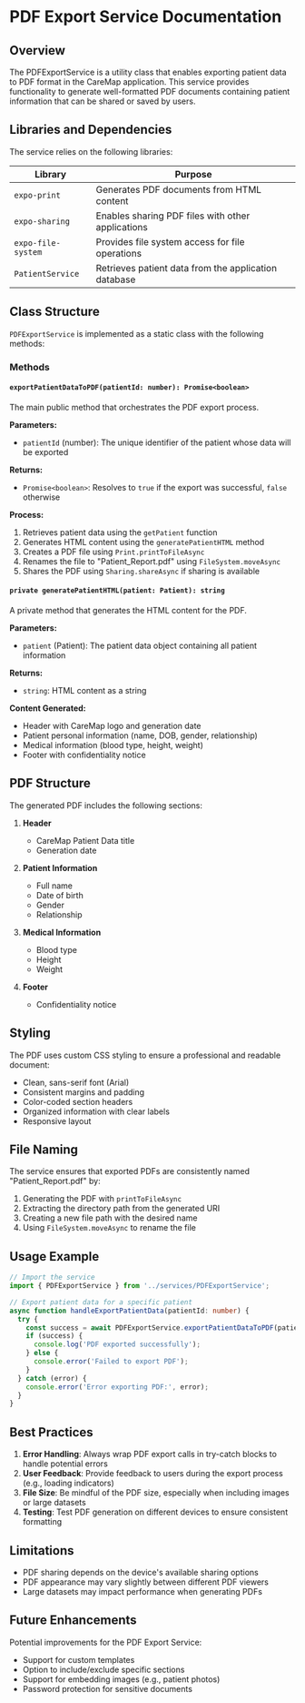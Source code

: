 # PDF Export Service Documentation

## Overview

The PDFExportService is a utility class that enables exporting patient data to PDF format in the CareMap application. This service provides functionality to generate well-formatted PDF documents containing patient information that can be shared or saved by users.

## Libraries and Dependencies

The service relies on the following libraries:

| Library | Purpose |
|---------|---------|
| `expo-print` | Generates PDF documents from HTML content |
| `expo-sharing` | Enables sharing PDF files with other applications |
| `expo-file-system` | Provides file system access for file operations |
| `PatientService` | Retrieves patient data from the application database |

## Class Structure

`PDFExportService` is implemented as a static class with the following methods:

### Methods

#### `exportPatientDataToPDF(patientId: number): Promise<boolean>`

The main public method that orchestrates the PDF export process.

**Parameters:**
- `patientId` (number): The unique identifier of the patient whose data will be exported

**Returns:**
- `Promise<boolean>`: Resolves to `true` if the export was successful, `false` otherwise

**Process:**
1. Retrieves patient data using the `getPatient` function
2. Generates HTML content using the `generatePatientHTML` method
3. Creates a PDF file using `Print.printToFileAsync`
4. Renames the file to "Patient_Report.pdf" using `FileSystem.moveAsync`
5. Shares the PDF using `Sharing.shareAsync` if sharing is available

#### `private generatePatientHTML(patient: Patient): string`

A private method that generates the HTML content for the PDF.

**Parameters:**
- `patient` (Patient): The patient data object containing all patient information

**Returns:**
- `string`: HTML content as a string

**Content Generated:**
- Header with CareMap logo and generation date
- Patient personal information (name, DOB, gender, relationship)
- Medical information (blood type, height, weight)
- Footer with confidentiality notice

## PDF Structure

The generated PDF includes the following sections:

1. **Header**
   - CareMap Patient Data title
   - Generation date

2. **Patient Information**
   - Full name
   - Date of birth
   - Gender
   - Relationship

3. **Medical Information**
   - Blood type
   - Height
   - Weight

4. **Footer**
   - Confidentiality notice

## Styling

The PDF uses custom CSS styling to ensure a professional and readable document:
- Clean, sans-serif font (Arial)
- Consistent margins and padding
- Color-coded section headers
- Organized information with clear labels
- Responsive layout

## File Naming

The service ensures that exported PDFs are consistently named "Patient_Report.pdf" by:
1. Generating the PDF with `printToFileAsync`
2. Extracting the directory path from the generated URI
3. Creating a new file path with the desired name
4. Using `FileSystem.moveAsync` to rename the file

## Usage Example

```typescript
// Import the service
import { PDFExportService } from '../services/PDFExportService';

// Export patient data for a specific patient
async function handleExportPatientData(patientId: number) {
  try {
    const success = await PDFExportService.exportPatientDataToPDF(patientId);
    if (success) {
      console.log('PDF exported successfully');
    } else {
      console.error('Failed to export PDF');
    }
  } catch (error) {
    console.error('Error exporting PDF:', error);
  }
}
```

## Best Practices

1. **Error Handling**: Always wrap PDF export calls in try-catch blocks to handle potential errors
2. **User Feedback**: Provide feedback to users during the export process (e.g., loading indicators)
3. **File Size**: Be mindful of the PDF size, especially when including images or large datasets
4. **Testing**: Test PDF generation on different devices to ensure consistent formatting

## Limitations

- PDF sharing depends on the device's available sharing options
- PDF appearance may vary slightly between different PDF viewers
- Large datasets may impact performance when generating PDFs

## Future Enhancements

Potential improvements for the PDF Export Service:
- Support for custom templates
- Option to include/exclude specific sections
- Support for embedding images (e.g., patient photos)
- Password protection for sensitive documents